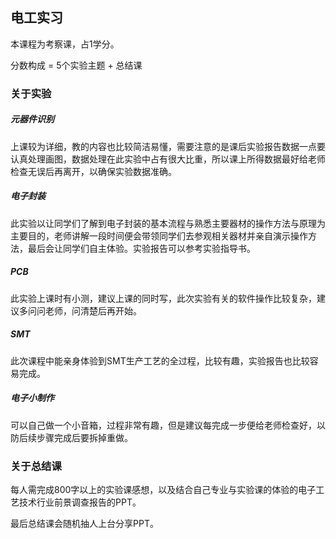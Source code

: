 ## 电工实习

本课程为考察课，占1学分。

分数构成 = 5个实验主题 + 总结课

### 关于实验

##### 元器件识别

上课较为详细，教的内容也比较简洁易懂，需要注意的是课后实验报告数据一点要认真处理画图，数据处理在此实验中占有很大比重，所以课上所得数据最好给老师检查无误后再离开，以确保实验数据准确。

##### 电子封装

此实验以让同学们了解到电子封装的基本流程与熟悉主要器材的操作方法与原理为主要目的，老师讲解一段时间便会带领同学们去参观相关器材并亲自演示操作方法，最后会让同学们自主体验。实验报告可以参考实验指导书。

##### PCB

此实验上课时有小测，建议上课的同时写，此次实验有关的软件操作比较复杂，建议多问问老师，问清楚后再开始。

##### SMT

此次课程中能亲身体验到SMT生产工艺的全过程，比较有趣，实验报告也比较容易完成。

##### 电子小制作

可以自己做一个小音箱，过程非常有趣，但是建议每完成一步便给老师检查好，以防后续步骤完成后要拆掉重做。

### 关于总结课

每人需完成800字以上的实验课感想，以及结合自己专业与实验课的体验的电子工艺技术行业前景调查报告的PPT。

最后总结课会随机抽人上台分享PPT。

